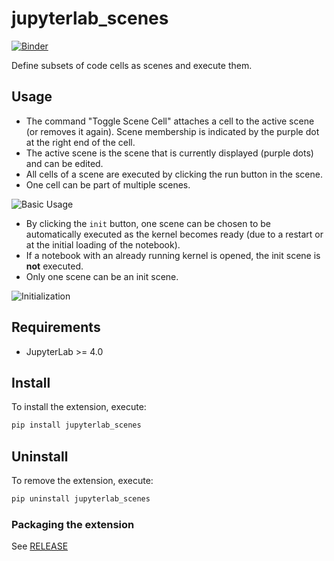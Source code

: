 # jupyterlab_scenes

[![Binder](https://mybinder.org/badge_logo.svg)](https://mybinder.org/v2/gh/schmidi314/jupyterlab-scenes/master?urlpath=lab)

Define subsets of code cells as scenes and execute them.

## Usage

* The command "Toggle Scene Cell" attaches a cell to the active scene (or removes it again). Scene membership is indicated by the purple dot at the right end of the cell.
* The active scene is the scene that is currently displayed (purple dots) and can be edited.
* All cells of a scene are executed by clicking the run button in the scene.
* One cell can be part of multiple scenes.

![Basic Usage](https://github.com/schmidi314/jupyterlab-scenes/blob/master/gifs/scenes_basic.gif?raw=true)


* By clicking the `init` button, one scene can be chosen to be automatically executed as the kernel becomes ready (due to a restart or at the initial loading of the notebook).
* If a notebook with an already running kernel is opened, the init scene is __not__ executed.
* Only one scene can be an init scene.

![Initialization](https://github.com/schmidi314/jupyterlab-scenes/blob/master/gifs/scenes_init.gif?raw=true)


## Requirements

* JupyterLab >= 4.0

## Install

To install the extension, execute:

```bash
pip install jupyterlab_scenes
```

## Uninstall

To remove the extension, execute:

```bash
pip uninstall jupyterlab_scenes
```


### Packaging the extension

See [RELEASE](RELEASE.md)
